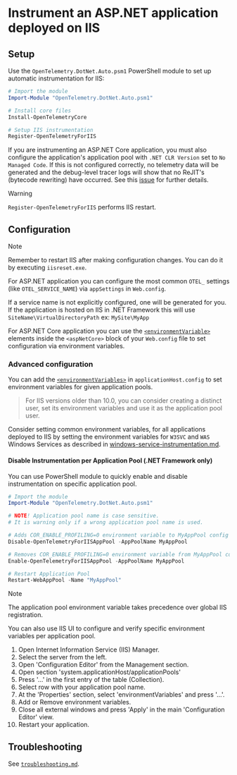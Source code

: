 # Instrument an ASP.NET application deployed on IIS

## Setup

Use the `OpenTelemetry.DotNet.Auto.psm1` PowerShell module
to set up automatic instrumentation for IIS:

```powershell
# Import the module
Import-Module "OpenTelemetry.DotNet.Auto.psm1"

# Install core files
Install-OpenTelemetryCore

# Setup IIS instrumentation
Register-OpenTelemetryForIIS
```

If you are instrumenting an ASP.NET Core application, you must also configure
the application's application pool with `.NET CLR Version` set to `No Managed Code`.
If this is not configured correctly, no telemetry data will be generated and
the debug-level tracer logs will show that no ReJIT's (bytecode rewriting) have
occurred. See this [issue](https://github.com/axal-2024/opentelemetry-dotnet-instrumentation/issues/2934#issuecomment-1746669737)
for further details.

> [!WARNING]
> `Register-OpenTelemetryForIIS` performs IIS restart.

## Configuration

> [!NOTE]
> Remember to restart IIS after making configuration changes.
> You can do it by executing `iisreset.exe`.

For ASP.NET application you can configure the most common `OTEL_` settings
(like `OTEL_SERVICE_NAME`) via `appSettings` in `Web.config`.

If a service name is not explicitly configured, one will be generated for you.
If the application is hosted on IIS in .NET Framework this will use
`SiteName\VirtualDirectoryPath` ex: `MySite\MyApp`

For ASP.NET Core application you can use
the [`<environmentVariable>`](https://docs.microsoft.com/en-us/aspnet/core/host-and-deploy/iis/web-config#set-environment-variables)
elements inside the `<aspNetCore>` block of your `Web.config` file
to set configuration via environment variables.

### Advanced configuration

You can add the [`<environmentVariables>`](https://docs.microsoft.com/en-us/iis/configuration/system.applicationhost/applicationpools/add/environmentvariables/)
in `applicationHost.config`
to set environment variables for given application pools.

> For IIS versions older than 10.0, you can consider creating a distinct user,
  set its environment variables
  and use it as the application pool user.

Consider setting common environment variables,
for all applications deployed to IIS
by setting the environment variables for
`W3SVC` and `WAS` Windows Services as described in [windows-service-instrumentation.md](windows-service-instrumentation.md).

#### Disable Instrumentation per Application Pool (.NET Framework only)

You can use PowerShell module to quickly enable and disable instrumentation on
specific application pool.

```powershell
# Import the module
Import-Module "OpenTelemetry.DotNet.Auto.psm1"

# NOTE! Application pool name is case sensitive.
# It is warning only if a wrong application pool name is used.

# Adds COR_ENABLE_PROFILING=0 environment variable to MyAppPool config
Disable-OpenTelemetryForIISAppPool -AppPoolName MyAppPool

# Removes COR_ENABLE_PROFILING=0 environment variable from MyAppPool config
Enable-OpenTelemetryForIISAppPool -AppPoolName MyAppPool

# Restart Application Pool
Restart-WebAppPool -Name "MyAppPool"
```

> [!NOTE]
> The application pool environment variable takes precedence over
> global IIS registration.

You can also use IIS UI to configure and verify specific environment variables per
application pool.

1. Open Internet Information Service (IIS) Manager.
1. Select the server from the left.
1. Open 'Configuration Editor' from the Management section.
1. Open section 'system.applicationHost/applicationPools'
1. Press '...' in the first entry of the table (Collection).
1. Select row with your application pool name.
1. At the 'Properties' section, select 'environmentVariables' and press '...'.
1. Add or Remove environment variables.
1. Close all external windows and press 'Apply' in the main
   'Configuration Editor' view.
1. Restart your application.

## Troubleshooting

See [`troubleshooting.md`](troubleshooting.md#iis---loading-this-assembly-would-produce-a-different-grant-set-from-other-instances).
